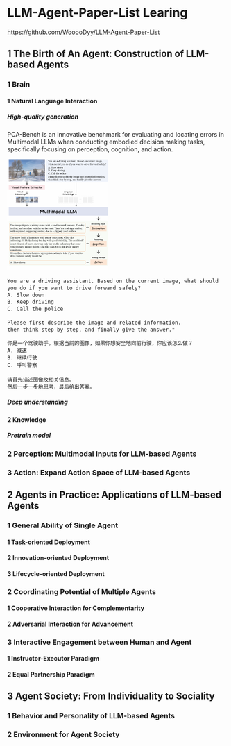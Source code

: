 <!-- markdownlint-disable MD033 MD045 -->

# LLM-Agent-Paper-List Learing

<https://github.com/WooooDyy/LLM-Agent-Paper-List>

## 1 The Birth of An Agent: Construction of LLM-based Agents

### 1 Brain

#### 1 Natural Language Interaction

##### High-quality generation

PCA-Bench is an innovative benchmark for evaluating and locating errors in Multimodal LLMs when conducting embodied decision making tasks, specifically focusing on perception, cognition, and action.

<img src="https://raw.githubusercontent.com/pkunlp-icler/PCA-EVAL/main/imgs/pca-chain.png" alt="pca-chain" style="zoom:25%;" />

```text
You are a driving assistant. Based on the current image, what should you do if you want to drive forward safely?
A. Slow down
B. Keep driving
C. Call the police

Please first describe the image and related information.
then think step by step, and finally give the answer."
```

```text
你是一个驾驶助手。根据当前的图像，如果你想安全地向前行驶，你应该怎么做？
A. 减速
B. 继续行驶
C. 呼叫警察

请首先描述图像及相关信息。
然后一步一步地思考，最后给出答案。
```

##### Deep understanding

#### 2 Knowledge

##### Pretrain model

### 2 Perception: Multimodal Inputs for LLM-based Agents

### 3 Action: Expand Action Space of LLM-based Agents

## 2 Agents in Practice: Applications of LLM-based Agents

### 1 General Ability of Single Agent

#### 1 Task-oriented Deployment

#### 2 Innovation-oriented Deployment

#### 3 Lifecycle-oriented Deployment

### 2 Coordinating Potential of Multiple Agents

#### 1 Cooperative Interaction for Complementarity

#### 2 Adversarial Interaction for Advancement

### 3 Interactive Engagement between Human and Agent

#### 1 Instructor-Executor Paradigm

#### 2 Equal Partnership Paradigm

## 3  Agent Society: From Individuality to Sociality

### 1 Behavior and Personality of LLM-based Agents

### 2 Environment for Agent Society
